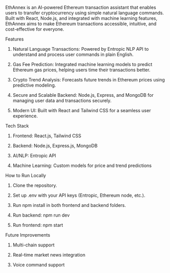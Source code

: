 EthAnnex is an AI-powered Ethereum transaction assistant that enables users to transfer cryptocurrency using simple natural language commands. Built with React, Node.js, and integrated with machine learning features, EthAnnex aims to make Ethereum transactions accessible, intuitive, and cost-effective for everyone.

Features

1. Natural Language Transactions: Powered by Entropic NLP API to understand and process user commands in plain English.

2. Gas Fee Prediction: Integrated machine learning models to predict Ethereum gas prices, helping users time their transactions better.

3. Crypto Trend Analysis: Forecasts future trends in Ethereum prices using predictive modeling.

4. Secure and Scalable Backend: Node.js, Express, and MongoDB for managing user data and transactions securely.

5. Modern UI: Built with React and Tailwind CSS for a seamless user experience.


Tech Stack

1. Frontend: React.js, Tailwind CSS

2. Backend: Node.js, Express.js, MongoDB

3. AI/NLP: Entropic API

4. Machine Learning: Custom models for price and trend predictions


How to Run Locally

1. Clone the repository.

2. Set up .env with your API keys (Entropic, Ethereum node, etc.).

3. Run npm install in both frontend and backend folders.

4. Run backend: npm run dev

5. Run frontend: npm start


Future Improvements

1. Multi-chain support

2. Real-time market news integration

3. Voice command support
